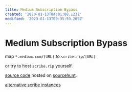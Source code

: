 ```yaml
---
title: Medium Subscription Bypass
created: '2023-01-13T04:01:08.123Z'
modified: '2023-01-13T09:35:59.269Z'
---
```


# Medium Subscription Bypass

map `*.medium.com/[URL]` to `scribe.rip/[URL]`

or try to host `scribe.rip` yourself.

[source code](https://git.sr.ht/~edwardloveall/scribe) hosted on [sourcehunt](https://sr.ht).

[alternative scribe instances](https://git.sr.ht/~edwardloveall/scribe/tree/main/item/docs/instances.md)
